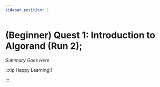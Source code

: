 ```yaml
---
sidebar_position: 1
---
```


# (Beginner) Quest 1: Introduction to Algorand (Run 2);

_Summary Goes Here_

:::tip Happy Learning!!

<QuestButton text="Go To Quest" />

:::


